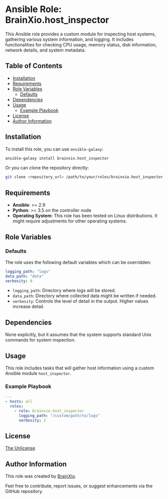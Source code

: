 # Ansible Role: BrainXio.host_inspector

This Ansible role provides a custom module for inspecting host systems, gathering various system information, and logging. It includes functionalities for checking CPU usage, memory status, disk information, network details, and system metadata.

## Table of Contents

- [Installation](#installation)
- [Requirements](#requirements)
- [Role Variables](#role-variables)
    - [Defaults](#defaults)
- [Dependencies](#dependencies)
- [Usage](#usage)
    - [Example Playbook](#example-playbook)
- [License](#license)
- [Author Information](#author-information)

## Installation

To install this role, you can use `ansible-galaxy`:

```sh
ansible-galaxy install brainxio.host_inspector
```

Or you can clone the repository directly:

```sh
git clone <repository_url> /path/to/your/roles/brainxio.host_inspector
```

## Requirements

- **Ansible**: >= 2.9
- **Python**: >= 3.5 on the controller node
- **Operating System**: This role has been tested on Linux distributions. It might require adjustments for other operating systems.

## Role Variables

### Defaults

The role uses the following default variables which can be overridden:

```yaml
logging_path: "logs"
data_path: "data"
verbosity: 0
```

- `logging_path`: Directory where logs will be stored.
- `data_path`: Directory where collected data might be written if needed.
- `verbosity`: Controls the level of detail in the output. Higher values increase detail.

## Dependencies

None explicitly, but it assumes that the system supports standard Unix commands for system inspection.

## Usage

This role includes tasks that will gather host information using a custom Ansible module `host_inspector`.

### Example Playbook

```yaml
---
- hosts: all
  roles:
    - role: brainxio.host_inspector
      logging_path: "/custom/path/to/logs"
      verbosity: 2
```

## License

[The Unlicense](UNLICENSE)

## Author Information

This role was created by [BrainXio](https://github.com/BrainXio).

Feel free to contribute, report issues, or suggest enhancements via the GitHub repository.
